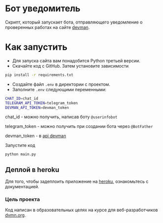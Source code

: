 # Бот уведомитель
Скрипт, который запускает бота, отправляющего уведомление о проверенных работах на сайте [devman](https://dvmn.org/modules/).
# Как запустить
* Для запуска сайта вам понадобится Python третьей версии.
* Скачайте код с GitHub. Затем установите зависимости
```sh
pip install -r requirements.txt
```
* Создайте файл `.env` в директории с проектом.
* Заполните `.env` следующими переменными:
```sh
CHAT_ID=chat_id
TELEGRAM_API_TOKEN=telegram_token
DEVMAN_API_TOKEN=devman_token
```
chat_id - можно получить, написав боту `@userinfobot`
 
telegram_token - можно получить при создании бота через `@BotFather`

devman_token - в [api devman](https://dvmn.org/api/docs/)

Запустите код
```sh
python main.py
```

## Деплой в heroku
Для того, чтобы задеплоить приложение на [heroku](https://devcenter.heroku.com/articles/getting-started-with-python), ознакомьтесь с документацией.
### Цель проекта
Код написан в образовательных целях на курсе для веб-разработчиков [dvmn.org](https://dvmn.org/modules/).



